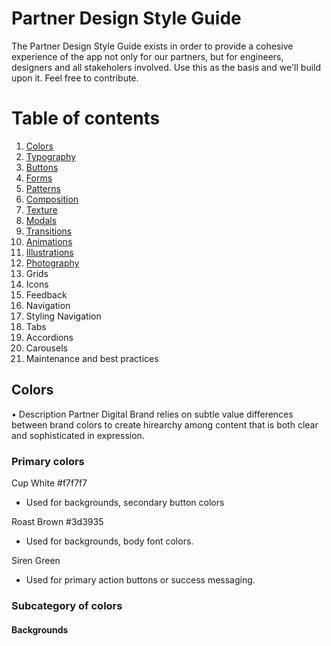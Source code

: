 # Partner Design Style Guide

The Partner Design Style Guide exists in order to provide a cohesive experience of the app not only for our partners, but for engineers, designers and all stakeholers involved. 
Use this as the basis and we'll build upon it. Feel free to contribute.

# Table of contents
1. [Colors](#colors)
2. [Typography](#typography)
3. [Buttons](#buttons)
4. [Forms](#forms)
5. [Patterns](#patterns)
6. [Composition](#composition)
7. [Texture](#texture)
8. [Modals](#modals)
9. [Transitions](#transitions)
10. [Animations](#animations)
11. [Illustrations](#illustrations)
12. [Photography](#photography)
13. Grids
14. Icons
15. Feedback
16. Navigation
17. Styling Navigation
18. Tabs
19. Accordions
20. Carousels
21. Maintenance and best practices

## Colors
• Description
Partner Digital Brand relies on subtle value differences between brand colors to create hirearchy among content that is both clear and sophisticated in expression.

### Primary colors

Cup White #f7f7f7
- Used for backgrounds, secondary button colors

Roast Brown #3d3935
- Used for backgrounds, body font colors.

Siren Green 
- Used for primary action buttons or success messaging.

### Subcategory of colors

#### Backgrounds 


